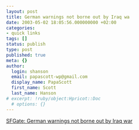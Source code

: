 ```yaml
---
layout: post
title: German warnings not borne out by Iraq wa
date: 2003-05-02 18:05:56.000000000 +02:00
categories:
- quick links
tags: []
status: publish
type: post
published: true
meta: {}
author:
  login: shanson
  email: papascott-wp@gmail.com
  display_name: PapaScott
  first_name: Scott
  last_name: Hanson
# excerpt: !ruby/object:Hpricot::Doc
  # options: {}
---
```

<p><a title="You mean our news media lies, too?" href="http://www.sfgate.com/cgi-bin/article.cgi?f=/c/a/2003/05/01/MN306600.DTL">SFGate: German warnings not borne out by Iraq war</a></p>
